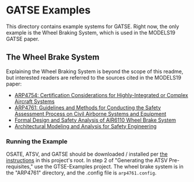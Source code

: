 # GATSE Examples

This directory contains example systems for GATSE. Right now, the only example is the Wheel Braking System, which is used in the MODELS19 GATSE paper. 

## The Wheel Brake System

Explaining the Wheel Braking System is beyond the scope of this readme, but interested readers are referred to the sources cited in the MODELS19 paper:

* [ARP4754: Certification Considerations for Highly-Integrated or Complex Aircraft Systems](https://saemobilus.sae.org/content/arp4754)
* [ARP4761: Guidelines and Methods for Conducting the Safety Assessment Process on Civil Airborne Systems and Equipment](https://saemobilus.sae.org/content/arp4761)
* [Formal Design and Safety Analysis of AIR6110 Wheel Brake System](https://link.springer.com/chapter/10.1007/978-3-319-21690-4_36)
* [Architectural Modeling and Analysis for Safety Engineering](https://link.springer.com/chapter/10.1007/978-3-319-64119-5_7)

### Running the Example

OSATE, ATSV, and GATSE should be downloaded / installed per [the instructions](../readme.md) in this project's root. In step 2 of "Generating the ATSV Pre-requisites," use the GTSE-Examples project. The wheel brake system is in the "ARP4761" directory, and the .config file is `arp4761.config`.
